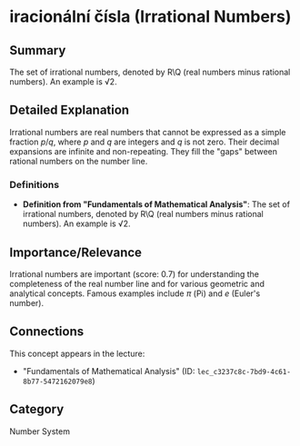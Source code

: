 # iracionální čísla (Irrational Numbers)

## Summary
The set of irrational numbers, denoted by R\Q (real numbers minus rational numbers). An example is √2.

## Detailed Explanation
Irrational numbers are real numbers that cannot be expressed as a simple fraction $p/q$, where $p$ and $q$ are integers and $q$ is not zero. Their decimal expansions are infinite and non-repeating. They fill the "gaps" between rational numbers on the number line.

### Definitions
*   **Definition from "Fundamentals of Mathematical Analysis"**: The set of irrational numbers, denoted by R\Q (real numbers minus rational numbers). An example is √2.

## Importance/Relevance
Irrational numbers are important (score: 0.7) for understanding the completeness of the real number line and for various geometric and analytical concepts. Famous examples include $\pi$ (Pi) and $e$ (Euler's number).

## Connections
This concept appears in the lecture:
*   "Fundamentals of Mathematical Analysis" (ID: `lec_c3237c8c-7bd9-4c61-8b77-5472162079e8`)

## Category
Number System